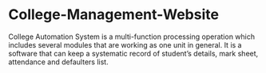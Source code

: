 # College-Management-Website
College Automation System is a multi-function processing operation which includes several modules that are working as one unit in general. It is a software that can keep a systematic record of student’s details, mark sheet, attendance and defaulters list. 
